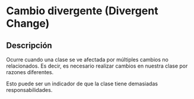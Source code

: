 # Cambio divergente (Divergent Change)

## Descripción

Ocurre cuando una clase se ve afectada por múltiples cambios no relacionados. Es decir, es necesario realizar cambios
en nuestra clase por razones diferentes.

Esto puede ser un indicador de que la clase tiene demasiadas responsabilidades.